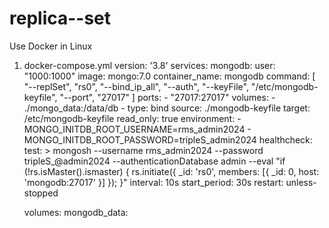 # replica--set

Use Docker in Linux
  1. docker-compose.yml
       version: '3.8'
        services:
          mongodb:
            user: "1000:1000"
            image: mongo:7.0
            container_name: mongodb
            command: [ 
              "--replSet", "rs0",
              "--bind_ip_all",
              "--auth",
              "--keyFile", "/etc/mongodb-keyfile",
              "--port", "27017"
            ]
            ports:
              - "27017:27017"
            volumes:
              - ./mongo_data:/data/db
              - type: bind
                source: ./mongodb-keyfile
                target: /etc/mongodb-keyfile
                read_only: true
            environment:
              - MONGO_INITDB_ROOT_USERNAME=rms_admin2024
              - MONGO_INITDB_ROOT_PASSWORD=tripleS_admin2024
            healthcheck:
              test: >
                mongosh --username rms_admin2024 --password tripleS_@admin2024 --authenticationDatabase admin 
                --eval "if (!rs.isMaster().ismaster) { rs.initiate({ _id: 'rs0', members: [{ _id: 0, host: 'mongodb:27017' }] }); }"
              interval: 10s
              start_period: 30s
            restart: unless-stopped
        
        volumes:
          mongodb_data:
